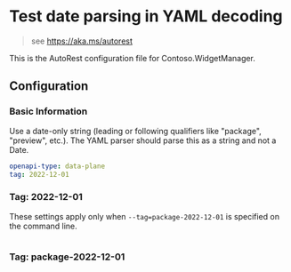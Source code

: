 # Test date parsing in YAML decoding

> see https://aka.ms/autorest

This is the AutoRest configuration file for Contoso.WidgetManager.

## Configuration

### Basic Information

Use a date-only string (leading or following qualifiers like "package", "preview", etc.). The YAML parser should
parse this as a string and not a Date.

```yaml
openapi-type: data-plane
tag: 2022-12-01
```

### Tag: 2022-12-01

These settings apply only when `--tag=package-2022-12-01` is specified on the command line.

```yaml $(tag) == '2022-12-01'
```

### Tag: package-2022-12-01

```yaml $(tag) == 'package-2022-12-01'
```